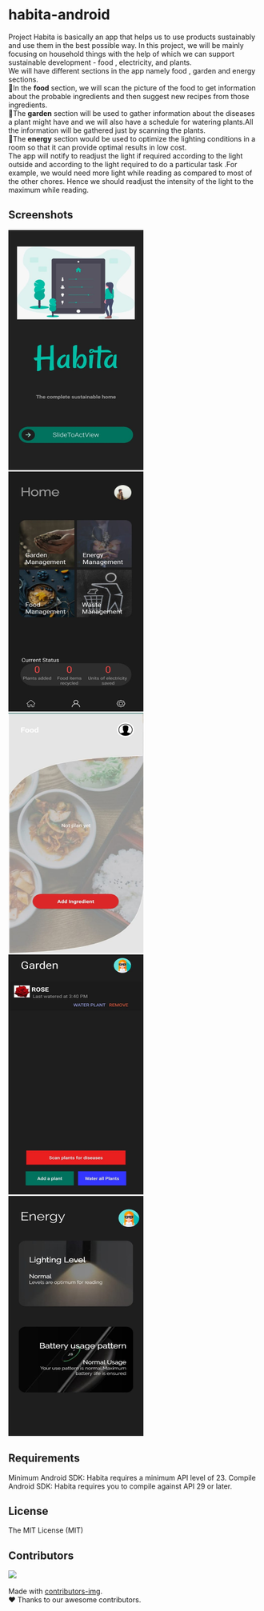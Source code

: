 # habita-android 
Project Habita is basically an app that helps us to use products sustainably and use them in the best possible way. In this project, we will be mainly focusing on household things with the help of which we can support sustainable development - food , electricity, and plants.<br>
We will have different sections in the app namely food , garden and  energy sections.<br>
🌟In the **food** section, we will scan the picture of the food to get information about the probable ingredients and then suggest new recipes from those ingredients.<br>
🌟The **garden** section will be used to gather information about the diseases a plant might have and we will also have a schedule for watering plants.All the information will be gathered just by scanning  the plants.<br>
🌟The **energy** section would be used to optimize the lighting conditions in a room so that it can provide optimal results in low cost.<br>
The app will notify to readjust the light if required according to the light outside and according to the light required to do a particular task .For example, we would need more light while reading as compared to most of the other chores. Hence we should readjust the intensity of the light to the maximum while reading.<br>
<h2> Screenshots</h2> 
<img src = "ss.jpeg"  width=270 height=480 /><img src = "home.jpeg"  width=270 height=480/><img src = "food.jpeg" width=270 height=480/><img src = "garden.jpeg"  width=270 height=480><img src = "energy.jpeg"  width=270 height=480>
<h2>Requirements</h2> 
Minimum Android SDK: Habita requires a minimum API level of 23.
Compile Android SDK: Habita requires you to compile against API 29 or later.

<h2>  License</h2> 
The MIT License (MIT)
<h2>  Contributors</h2> 
<a href="https://github.com/hackslash-nitp/habita-android/graphs/contributors">
  <img src="https://contributors-img.web.app/image?repo=hackslash-nitp/habita-android" />
</a>

Made with [contributors-img](https://contributors-img.web.app).<br>
❤️ Thanks to our awesome contributors.
